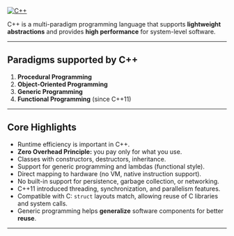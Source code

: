 [![C++](https://img.shields.io/badge/c++-%2300599C.svg?style=for-the-badge&logo=c%2B%2B&logoColor=white)](https://en.cppreference.com/w/)


C++ is a multi-paradigm programming language that supports **lightweight abstractions** and provides **high performance** for system-level software.

---

## Paradigms supported by C++

1. **Procedural Programming**
2. **Object-Oriented Programming**
3. **Generic Programming**
4. **Functional Programming** (since C++11)

---

## Core Highlights

- Runtime efficiency is important in C++.
- **Zero Overhead Principle:** you pay only for what you use.
- Classes with constructors, destructors, inheritance.
- Support for generic programming and lambdas (functional style).
- Direct mapping to hardware (no VM, native instruction support).
- No built-in support for persistence, garbage collection, or networking.
- C++11 introduced threading, synchronization, and parallelism features.
- Compatible with C: `struct` layouts match, allowing reuse of C libraries and system calls.
- Generic programming helps **generalize** software components for better **reuse**.


---
